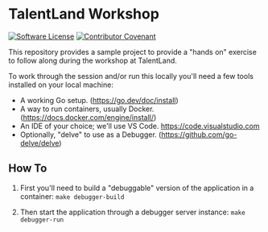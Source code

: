 # TalentLand Workshop

[![Software License](https://img.shields.io/badge/license-BSD3-red.svg)](LICENSE)
[![Contributor Covenant](https://img.shields.io/badge/Contributor%20Covenant-v2.0-ff69b4.svg)](.github/CODE_OF_CONDUCT.md)

This repository provides a sample project to provide a "hands on" exercise to follow
along during the workshop at TalentLand.

To work through the session and/or run this locally you'll need a few tools installed
on your local machine:

- A working Go setup. (<https://go.dev/doc/install>)
- A way to run containers, usually Docker. (<https://docs.docker.com/engine/install/>)
- An IDE of your choice; we'll use VS Code. <https://code.visualstudio.com>
- Optionally, "delve" to use as a Debugger. (<https://github.com/go-delve/delve>)

## How To

1. First you'll need to build a "debuggable" version of the application in a container: `make debugger-build`

2. Then start the application through a debugger server instance: `make debugger-run`
